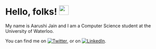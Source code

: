 # Hello, folks! <img src="https://raw.githubusercontent.com/MartinHeinz/MartinHeinz/master/wave.gif" width="30px">
My name is Aarushi Jain and I am a Computer Science student at the University of Waterloo.
<!-- Actual text -->

You can find me on [![Twitter][1.2]][1], or on [![LinkedIn][2.2]][2].

<!-- Icons -->

[1.2]: http://i.imgur.com/wWzX9uB.png (twitter icon without padding)
[2.2]: https://raw.githubusercontent.com/MartinHeinz/MartinHeinz/master/linkedin-3-16.png (LinkedIn icon without padding)

<!-- Links to your social media accounts -->

[1]: https://twitter.com/aarushijain07
[2]: https://www.linkedin.com/in/aarushi-jain-9a8a07195/


